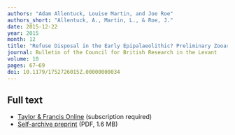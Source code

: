 ```yaml
---
authors: "Adam Allentuck, Louise Martin, and Joe Roe"
authors_short: "Allentuck, A., Martin, L., & Roe, J."
date: 2015-12-22
year: 2015
month: 12
title: "Refuse Disposal in the Early Epipalaeolithic? Preliminary Zooarchaeological Evidence from Kharaneh IV, Eastern Jordan"
journal: Bulletin of the Council for British Research in the Levant
volume: 10
pages: 67–69
doi: 10.1179/1752726015Z.00000000034
---
```


## Full text

* [Taylor & Francis Online](https://www.tandfonline.com/doi/full/10.1179/1752726015Z.00000000034) (subscription required)
* [Self-archive preprint](/pdf/Allentuck_et_al_2015.pdf) (PDF, 1.6 MB)
